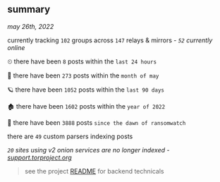 
## summary
_may 26th, 2022_

currently tracking `102` groups across `147` relays & mirrors - _`52` currently online_

⏲ there have been `8` posts within the `last 24 hours`

🦈 there have been `273` posts within the `month of may`

🪐 there have been `1052` posts within the `last 90 days`

🏚 there have been `1602` posts within the `year of 2022`

🦕 there have been `3888` posts `since the dawn of ransomwatch`

there are `49` custom parsers indexing posts

_`20` sites using v2 onion services are no longer indexed - [support.torproject.org](https://support.torproject.org/onionservices/v2-deprecation/)_

> see the project [README](https://github.com/joshhighet/ransomwatch#ransomwatch--) for backend technicals
